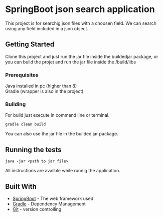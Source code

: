 # SpringBoot json search application

This project is for searchig json files with a choosen field. We can search using any field included in a json object.

## Getting Started

Clone this project and just run the jar file inside the buildedjar package, or you can 
build the projet and run the jar file inside the /build/libs 

### Prerequisites

Java installed in pc (higher than 8)<br>
Gradle (wrapper is also in the project)


### Building

For build just execute in command line or terminal.
```
gradle clean build
```
You can also use the jar file in the builded jar package.

## Running the tests
```
java -jar <path to jar file>
```
All instructions are availble while runnig the application.

## Built With

* [SpringBoot](https://docs.spring.io/spring-boot/docs/current/reference/htmlsingle/) - The web framework used
* [Gradle](https://docs.gradle.org/current/userguide/userguide.h) - Dependency Management
* [Git](https://git-scm.com/doc) - version controlling

